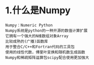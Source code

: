 # 1.什么是Numpy
    Numpy：Numeric Python
    Numpy系统是python的一种开源的数值计算扩展
    它拥有一个强大的N维数组对象Array
    比较成熟的(广播)函数库
    用于整合C/C++和Fortran代码的工具包
    使用的线性代数，傅里叶变换和随机数生成函数
    Numpy和稀疏矩阵运算包scipy配合使用更加强大

    